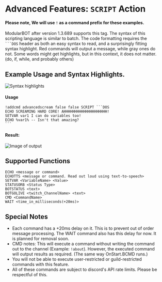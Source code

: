 # Advanced Features: `SCRIPT` Action
#### Please note, We will use `!` as a command prefix for these examples.
ModularBOT after version 1.3.689 supports this tag.
The syntax of this scripting language is similar to batch. The code formatting requires the ` ```DOS` header as both an easy syntax to read, and a surprisingly fitting syntax highlight. Red commands will output a message, while gray ones do not. Some words might get highlights, but in this context, it does not matter. (do, if, while, and probably others)

## Example Usage and Syntax Highlights.
![Syntax highlights](https://img.rms0.org/persist/gitimg/modu2.png)

#### Usage

```
!addcmd advancedscream false false SCRIPT ```DOS
ECHO SCREAMING HARD CORE! AHHHHHHHHHHHHHHHHHHHH!
SETVAR var1 I can do variables too!
ECHO %var1% -- Isn't that amazing?
­```
```
#### Result:

![Image of output](https://img.rms0.org/persist/gitimg/modu1.png)

## Supported Functions
```
ECHO <message or command>
ECHOTTS <message or command. Read out loud using text-to-speech>
SETVAR <VariableName> <Value>
STATUSORB <Status Type>
BOTSTATUS <text>
BOTGOLIVE <twitch_ChannelName> <text>
CMD <CommandName>
WAIT <time_in_milliseconds(+20ms)>
```
## Special Notes
* Each command has a +20ms delay on it. This is to prevent out of order message processing. The WAIT command also has this delay for now. It is planned for removal soon.
* CMD notes: This will execute a command without writing the command out to the channel (Example: `!about`). However, the executed command will output results as required. (The same way OnStart.BCMD runs.)
* You will not be able to execute user-restricted or guild-restricted commands with this feature.
* All of these commands are subject to discord's API rate limits. Please be respectful of this.
